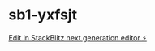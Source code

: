 # sb1-yxfsjt

[Edit in StackBlitz next generation editor ⚡️](https://stackblitz.com/~/github.com/seb59520/sb1-yxfsjt)